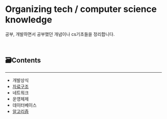 # Organizing tech / computer science knowledge

공부, 개발하면서 공부했던 개념이나 cs기초들을 정리합니다.

<br>

## 🗃Contents
------
- 개발상식
- [자료구조]()
- 네트워크
- 운영체제
- 데이터베이스
- [알고리즘]()
